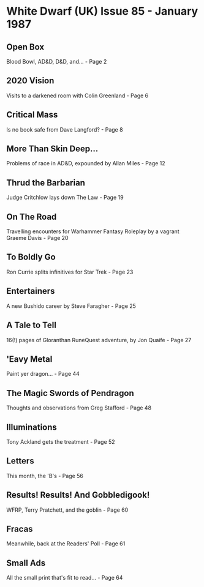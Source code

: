 # White Dwarf (UK) Issue 85 - January 1987

## Open Box
Blood Bowl, AD&D, D&D, and... - Page 2

## 2020 Vision
Visits to a darkened room with Colin Greenland - Page 6

## Critical Mass
Is no book safe from Dave Langford? - Page 8

## More Than Skin Deep...
Problems of race in AD&D, expounded by Allan Miles - Page 12

## Thrud the Barbarian
Judge Critchlow lays down The Law - Page 19

## On The Road
Travelling encounters for Warhammer Fantasy Roleplay by a vagrant Graeme Davis - Page 20

## To Boldly Go
Ron Currie splits infinitives for Star Trek - Page 23

## Entertainers
A new Bushido career by Steve Faragher - Page 25

## A Tale to Tell
16(!) pages of Gloranthan RuneQuest adventure, by Jon Quaife - Page 27

## 'Eavy Metal
Paint yer dragon... - Page 44

## The Magic Swords of Pendragon
Thoughts and observations from Greg Stafford - Page 48

## Illuminations
Tony Ackland gets the treatment - Page 52

## Letters
This month, the 'B's - Page 56

## Results! Results! And Gobbledigook!
WFRP, Terry Pratchett, and the goblin - Page 60

## Fracas
Meanwhile, back at the Readers' Poll - Page 61

## Small Ads
All the small print that's fit to read... - Page 64